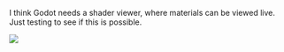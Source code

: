 I think Godot needs a shader viewer, where materials can be viewed live. Just testing to see if this is possible.

![](https://github.com/TutorialDoctor/TD-Godot-Games/blob/master/Godot%20Shader%20Viewer/screenshot.png?raw=true)
